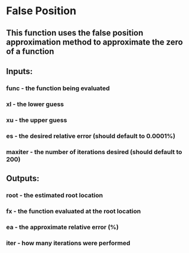 # False Position

## This function uses the false position approximation method to approximate the zero of a function

## Inputs:
### func - the function being evaluated
### xl - the lower guess
### xu - the upper guess
### es - the desired relative error (should default to 0.0001%)
### maxiter - the number of iterations desired (should default to 200)

## Outputs:
### root - the estimated root location
### fx - the function evaluated at the root location
### ea - the approximate relative error (%)
### iter - how many iterations were performed



